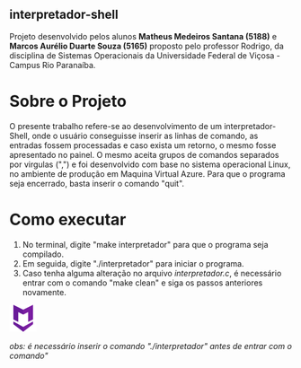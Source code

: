 ## interpretador-shell

Projeto desenvolvido pelos alunos **Matheus Medeiros Santana (5188)** e **Marcos Aurélio Duarte Souza (5165)** proposto pelo professor Rodrigo, da disciplina de Sistemas Operacionais da Universidade Federal de Viçosa - Campus Rio Paranaíba.

# Sobre o Projeto
O presente trabalho refere-se ao desenvolvimento de um interpretador- Shell, onde o usuário conseguisse inserir as linhas de comando, as entradas fossem processadas e caso exista um retorno, o mesmo fosse apresentado no painel. O mesmo aceita grupos de comandos separados por virgulas (",") e foi desenvolvido com base no sistema operacional Linux, no ambiente de produção em Maquina Virtual Azure. Para que o programa seja encerrado, basta inserir o comando "quit".

# Como executar 
1. No terminal, digite "make interpretador" para que o programa seja compilado.
2. Em seguida, digite "./interpretador" para iniciar o programa.
3. Caso tenha alguma alteração no arquivo *interpretador.c*, é necessário entrar com o comando "make clean" e siga os passos anteriores novamente.

![alt text](https://github.com/adam-p/markdown-here/raw/master/src/common/images/icon48.png "Logo Title Text 1")


*obs: é necessário inserir o comando "./interpretador" antes de entrar com o comando"*






        
        
